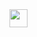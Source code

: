 <img height="32" width="32" src="https://cdn.jsdelivr.net/npm/simple-icons@v5/icons/web.svg" />
<https://raw.githubusercontent.com/github/explore/80688e429a7d4ef2fca1e82350fe8e3517d3494d/topics/css/css.png
